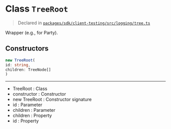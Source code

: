 # Class `TreeRoot`
> Declared in [`packages/sdk/client-testing/src/logging/tree.ts`](https://github.com/dxos/protocols/blob/main/packages/sdk/client-testing/src/logging/tree.ts#L13)

Wrapper (e.g., for Party).

## Constructors
```ts
new TreeRoot(
id: string,
children: TreeNode[]
)
```

---
- TreeRoot : Class
- constructor : Constructor
- new TreeRoot : Constructor signature
- id : Parameter
- children : Parameter
- children : Property
- id : Property
